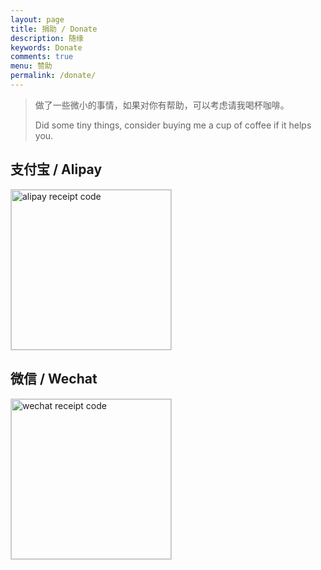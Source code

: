 ```yaml
---
layout: page
title: 捐助 / Donate
description: 随缘
keywords: Donate
comments: true
menu: 赞助
permalink: /donate/
---
```


> 做了一些微小的事情，如果对你有帮助，可以考虑请我喝杯咖啡。
> 
> Did some tiny things, consider buying me a cup of coffee if it helps you.

## 支付宝 / Alipay

<img style="width:256px;border:1px solid lightgrey;" src="{{ assets_base_url }}/assets/images/receipt-code-alipay.jpeg" alt="alipay receipt code" />


## 微信 / Wechat

<img style="width:256px;border:1px solid lightgrey;" src="{{ assets_base_url }}/assets/images/receipt-code-wechat.jpeg" alt="wechat receipt code" />

<!-- ## 支付宝 / Alipay -->
<!--  -->
<!-- <img style="width:256px;border:1px solid lightgrey;" src="{{ assets_base_url }}/assets/images/receipt-code-alipay.jpeg" alt="alipay receipt code" /> -->
